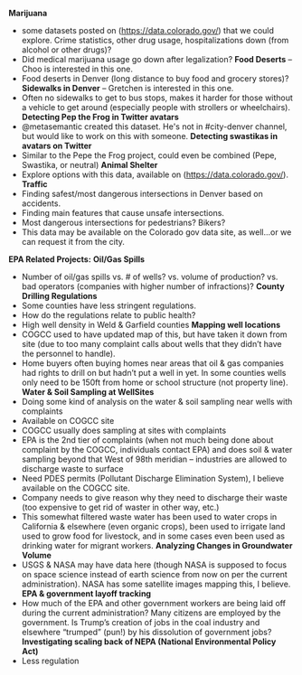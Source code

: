 **Marijuana**
- some datasets posted on (https://data.colorado.gov/) that we could explore. Crime statistics, other drug usage, hospitalizations down (from alcohol or other drugs)?
- Did medical marijuana usage go down after legalization?
**Food Deserts** – Choo is interested in this one.  
- Food deserts in Denver (long distance to buy food and grocery stores)?
**Sidewalks in Denver** – Gretchen is interested in this one.
- Often no sidewalks to get to bus stops, makes it harder for those without a vehicle to get around (especially people with strollers or wheelchairs).
**Detecting Pep the Frog in Twitter avatars**
- @metasemantic created this dataset.  He's not in #city-denver channel, but would like to work on this with someone.
**Detecting swastikas in avatars on Twitter**
- Similar to the Pepe the Frog project, could even be combined (Pepe, Swastika, or neutral)
**Animal Shelter**
- Explore options with this data, available on (https://data.colorado.gov/).
**Traffic**
- Finding safest/most dangerous intersections in Denver based on accidents.
- Finding main features that cause unsafe intersections.  
- Most dangerous intersections for pedestrians?  Bikers?  
- This data may be available on the Colorado gov data site, as well...or we can request it from the city.

**EPA Related Projects:**
**Oil/Gas Spills**
- Number of oil/gas spills vs. # of wells?  vs. volume of production? vs. bad operators (companies with higher number of infractions)?
**County Drilling Regulations**
- Some counties have less stringent regulations.
- How do the regulations relate to public health?
- High well density in Weld & Garfield counties
**Mapping well locations**
- COGCC used to have updated map of this, but have taken it down from site (due to too many complaint calls about wells that they didn’t have the personnel to handle).
- Home buyers often buying homes near areas that oil & gas companies had rights to drill on but hadn’t put a well in yet.  In some counties wells only need to be 150ft from home or school structure (not property line).
**Water & Soil Sampling at WellSites**
- Doing some kind of analysis on the water & soil sampling near wells with complaints
- Available on COGCC site
- COGCC usually does sampling at sites with complaints
- EPA is the 2nd tier of complaints (when not much being done about complaint by the COGCC, individuals contact EPA) and does soil & water sampling beyond that West of 98th meridian – industries are allowed to discharge waste to surface
- Need PDES permits (Pollutant Discharge Elimination System), I believe available on the COGCC site.
- Company needs to give reason why they need to discharge their waste (too expensive to get rid of waster in other way, etc.)
- This somewhat filtered waste water has been used to water crops in California & elsewhere (even organic crops), been used to irrigate land used to grow food for livestock, and in some cases even been used as drinking water for migrant workers.
**Analyzing Changes in Groundwater Volume**
- USGS & NASA may have data here (though NASA is supposed to focus on space science instead of earth science from now on per the current administration).  NASA has some satellite images mapping this, I believe.
**EPA & government layoff tracking**
- How much of the EPA and other government workers are being laid off during the current administration?  Many citizens are employed by the government.  Is Trump’s creation of jobs in the coal industry and elsewhere “trumped” (pun!) by his dissolution of government jobs?
**Investigating scaling back of NEPA (National Environmental Policy Act)**
- Less regulation

